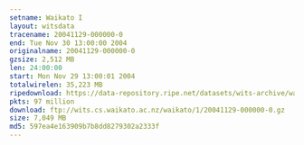 ```yaml
---
setname: Waikato I
layout: witsdata
tracename: 20041129-000000-0
end: Tue Nov 30 13:00:00 2004
originalname: 20041129-000000-0
gzsize: 2,512 MB
len: 24:00:00
start: Mon Nov 29 13:00:01 2004
totalwirelen: 35,223 MB
ripedownload: https://data-repository.ripe.net/datasets/wits-archive/waikato/1/20041129-000000-0.gz
pkts: 97 million
download: ftp://wits.cs.waikato.ac.nz/waikato/1/20041129-000000-0.gz
size: 7,049 MB
md5: 597ea4e163909b7b8dd8279302a2333f
---
```

